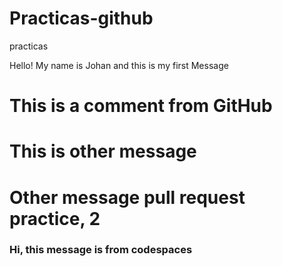 # Practicas-github
practicas

Hello! My name is Johan and this is my first Message

# This is a comment from GitHub

# This is other message

# Other message pull request practice, 2

### Hi, this message is from codespaces
